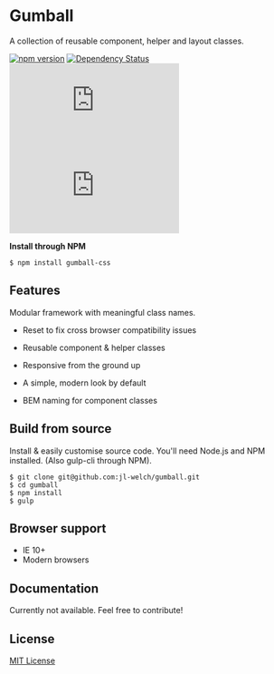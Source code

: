 # Gumball

A collection of reusable component, helper and layout classes.

[![npm version](https://img.shields.io/npm/v/gumball-css.svg)](https://www.npmjs.com/package/gumball-css)
[![Dependency Status](https://david-dm.org/jl-welch/gumball/dev-status.svg)](https://david-dm.org/jl-welch/gumball?type=dev)
[![CSS gzip size](http://img.badgesize.io/jl-welch/gumball/master/dist/stylesheets/gumball.min.css?compression=gzip&label=CSS+gzip+size)](https://github.com/jl-welch/gumball/blob/master/dist/stylesheets/gumball.min.css)
[![JS gzip size](http://img.badgesize.io/jl-welch/gumball/master/dist/javascripts/gumball.js?compression=gzip&label=JS+gzip+size)](https://github.com/jl-welch/gumball/blob/master/dist/javascripts/gumball.js)

**Install through NPM**

```shell
$ npm install gumball-css
```

## Features

Modular framework with meaningful class names.

* Reset to fix cross browser compatibility issues

* Reusable component & helper classes

* Responsive from the ground up

* A simple, modern look by default

* BEM naming for component classes

## Build from source

Install & easily customise source code. You'll need Node.js and NPM installed. (Also gulp-cli through NPM).

```shell
$ git clone git@github.com:jl-welch/gumball.git
$ cd gumball
$ npm install
$ gulp
```

## Browser support

* IE 10+
* Modern browsers

## Documentation

Currently not available. Feel free to contribute!

## License

[MIT License](https://github.com/jl-welch/gumball/blob/master/LICENSE)
